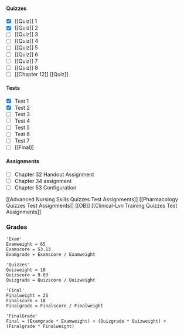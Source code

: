 
#### Quizzes
- [x] [[Quiz]] 1
- [x] [[Quiz]] 2
- [ ] [[Quiz]] 3
- [ ] [[Quiz]] 4
- [ ] [[Quiz]] 5
- [ ] [[Quiz]] 6
- [ ] [[Quiz]] 7
- [ ] [[Quiz]] 8
- [ ] [[Chapter 12]] [[Quiz]]
#### Tests
- [x] Test 1
- [x] Test 2
- [ ] Test 3
- [ ] Test 4
- [ ] Test 5
- [ ] Test 6
- [ ] Test 7
- [ ] [[Final]]
#### Assignments
- [ ] Chapter 32 Handout Assignment
- [ ] Chapter 34 assignment
- [ ] Chapter 53 Configuration

[[Advanced Nursing Skills Quizzes Test Assignments]]
[[Pharmacology Quizzes Test Assignments]]
[[OB]]
[[Clinical-Lvn Training Quizzes Test Assignments]]


### Grades

```math-highlight
'Exam'
Examweight = 65
Examscore = 53.13
Examgrade = Examscore / Examweight 

'Quizzes'
Quizweight = 10
Quizscore = 9.03
Quizgrade = Quizscore / Quizweight 

'Final'
Finalweight = 25
Finalscore = 18
Finalgrade = Finalscore / Finalweight

'FinalGrade'
Final = (Examgrade * Examweight) + (Quizgrade * Quizweight) + (Finalgrade * Finalweight)
```
